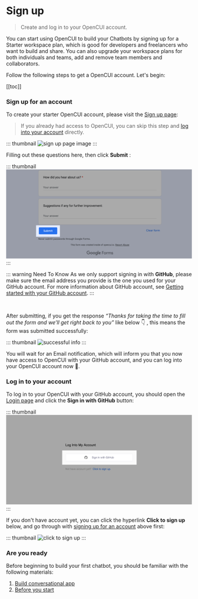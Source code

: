 # Sign up
> Create and log in to your OpenCUI account.

You can start using OpenCUI to build your Chatbots by signing up for a Starter workspace plan, which is good for developers and freelancers who want to build and share. You can also upgrade your workspace plans for both individuals and teams, add and remove team members and collaborators. 

Follow the following steps to get a OpenCUI account. Let's begin: 

[[toc]]

### Sign up for an account

To create your starter OpenCUI account, please visit the [Sign up page](https://docs.google.com/forms/d/e/1FAIpQLSeYGRXfYnB_uDKTS4hUfcD3w1f9LDI9swcC5Qhy71PTS_JANA/viewform):
> If you already had access to OpenCUI, you can skip this step and [log into your account](#log-into-your-account) directly. 

::: thumbnail
![sign up page image](/images/guide/signup/sign-up.png)
:::

Filling out these questions here, then click **Submit** :

::: thumbnail
![submit form image](/images/guide/signup/submit.png)
:::

::: warning Need To Know
As we only support signing in with **GitHub**, please make sure the email address you provide is the one you used for your GitHub account. For more information about GitHub account, see [Getting started with your GitHub account](https://docs.github.com/en/get-started/onboarding/getting-started-with-your-github-account).
:::

<br>

After submitting, if you get the response *“Thanks for taking the time to fill out the form and we’ll get right back to you”* like below 👇 , this means the form was submitted successfully:

::: thumbnail
![successful info](/images/guide/signup/success.png)
:::

You will wait for an Email notification, which will inform you that you now have access to OpenCUI with your GitHub account, and you can log into your OpenCUI account now 🎉.

### Log in to your account

To log in to your OpenCUI with your GitHub account, you should open the [Login page](https://build.opencui.io/login) and click the **Sign in with GitHub** button: 

::: thumbnail
![sign in](/images/guide/signup/sign-in.png)
:::

If you don't have account yet, you can click the hyperlink **Click to sign up** below, and go through with [signing up for an account](#signing-up-for-an-account) above first: 

::: thumbnail
![click to sign up](/images/guide/signup/click-to-sign-up.png)
:::

### Are you ready

Before beginning to build your first chatbot, you should be familiar with the following materials:

1. [Build conversational app](/guide/README.md)
2. [Before you start](/guide/are-you-ready.md)
